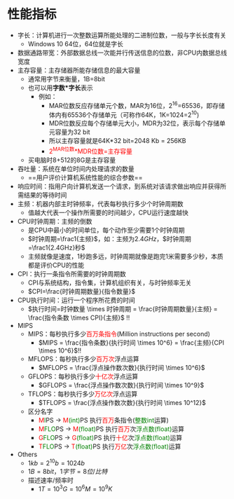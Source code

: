 # 性能指标
- 字长：计算机进行一次整数运算所能处理的二进制位数，一般与字长长度有关
	- Windows 10 64位，64位就是字长
- 数据通路带宽：外部数据总线一次能并行传送信息的位数，非CPU内数据总线宽度
- 主存容量：主存储器所能存储信息的最大容量
	- 通常用字节来衡量，1B=8bit
	- 也可以用**字数\*字长**表示
		- 例如：
			- MAR位数反应存储单元个数，MAR为16位，2<sup>16</sup>=65536，即存储体内有65536个存储单元（可称作64K，1K=1024=2<sup>10</sup>)
			- MDR位数反应每个存储单元大小，MDR为32位，表示每个存储单元容量为32 bit
			- 所以主存容量就是64K\*32 bit=2048 Kb = 256KB
			- <font color="red">2<sup>MAR位数</sup>*MDR位数=主存容量</font>
	- 买电脑时8+512的8G是主存容量
- 吞吐量：系统在单位时间内处理请求的数量
	- ==用户评价计算机系统性能的综合参数==
- 响应时间：指用户向计算机发送一个请求，到系统对该请求做出响应并获得所需结果的等待时间
- 主频：机器内部主时钟频率，代表每秒执行多少个时钟周期数
	- 值越大代表一个操作所需要的时间越少，CPU运行速度越快
- CPU时钟周期：主频的倒数
	- 是CPU中最小的时间单位，每个动作至少需要1个时钟周期
	- $时钟周期=\frac1{主频}$，如：主频为$2.4GHz$，$时钟周期=\frac1{2.4GHz}秒$
	- 主频就像是速度，1秒跑多远，时钟周期就像是跑完1米需要多少秒，本质都是评价CPU的性能
- CPI：执行一条指令所需要的时钟周期数
	- CPI与系统结构，指令集，计算机组织有关，与时钟频率无关
	- $CPI=\frac{时钟周期数量}{指令数量}$ 
- CPU执行时间：运行一个程序所花费的时间
	- $执行时间=时钟数量 \times 时钟周期 = \frac{时钟周期数量}{主频} = \frac{指令条数 \times CPI}{主频}$ ‼️
- MIPS
	- MIPS：每秒执行多少<font color="red">百万条指令</font>(Million instructions per second)
		- $MIPS = \frac{指令条数}{执行时间 \times 10^6} = \frac{主频}{CPI \times 10^6}$‼️
	- MFLOPS：每秒执行多少<font color="red">百万次</font>浮点运算
		- $MFLOPS = \frac{浮点操作数次数}{执行时间 \times 10^6}$
	- GFLOPS：每秒执行多少<font color="red">十亿次</font>浮点运算
		- $GFLOPS = \frac{浮点操作数次数}{执行时间 \times 10^9}$
	- TFLOPS：每秒执行多少<font color="red">万亿次</font>浮点运算
		- $TFLOPS = \frac{浮点操作数次数}{执行时间 \times 10^12}$
	- 区分名字
		- <font color="red">M</font><font color="green">I</font>PS -> <font color="red">M</font><font color="green">(int)</font>PS 执行<font color="red">百万</font>条指令(<font color="green">整数int</font>运算)
		- <font color="red">M</font><font color="green">FLO</font>PS -> <font color="red">M</font><font color="green">(float)</font>PS 执行<font color="red">百万</font>次<font color="green">浮点数(float)</font>运算
		- <font color="red">G</font><font color="green">FLO</font>PS -> <font color="red">G</font><font color="green">(float)</font>PS 执行<font color="red">十亿</font>次<font color="green">浮点数(float)</font>运算
		- <font color="red">T</font><font color="green">FLO</font>PS -> <font color="red">T</font><font color="green">(float)</font>PS 执行<font color="red">万亿</font>次<font color="green">浮点数(float)</font>运算
- Others
	- $1kb = 2^{10}b = 1024b$
	- $1B = 8bit$，$1字节 = 8位/比特$
	- 描述速率/频率时
		- $1T = 10^3G = 10^6M = 10^9K$

